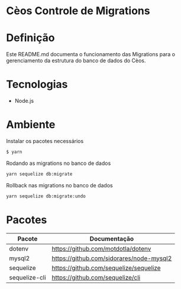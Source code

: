 # Cèos Controle de Migrations

# Definição

Este README.md documenta o funcionamento das Migrations para o gerenciamento da estrutura do banco de dados do Cèos.

# Tecnologias

- Node.js

# Ambiente

Instalar os pacotes necessários

```sh
$ yarn
```

Rodando as migrations no banco de dados

```sh
yarn sequelize db:migrate
```

Rollback nas migrations no banco de dados

```sh
yarn sequelize db:migrate:undo
```

# Pacotes

| Pacote        | Documentação                             |
| ------------- | ---------------------------------------- |
| dotenv        | https://github.com/motdotla/dotenv       |
| mysql2        | https://github.com/sidorares/node-mysql2 |
| sequelize     | https://github.com/sequelize/sequelize   |
| sequelize-cli | https://github.com/sequelize/cli         |

